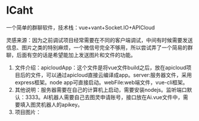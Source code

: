 # ICaht
一个简单的群聊软件，技术栈：vue+vant+Socket.IO+APICloud

灵感来源：因为之前调试项目经常需要在不同的客户端调试，中间有时候需要发送信息、图片之类的特别麻烦，一个微信号完全不够用，所以尝试弄了一个简易的群聊，后面有空的话是希望能加上发送图片和文件的功能。

1. 文件介绍：apicloudApp：这个文件是将vue文件build之后，放在apicloud项目后的文件，可以通过apicloud直接云编译成app。server:服务器文件，采用express框架。node app可直接启动。webFile:web端文件，vue-cli框架。
2. 其他说明：服务器需要在自己的计算机上启动，需要安装nodejs。监听端口默认：3333。AI机器人需要自己去图灵申请账号，接口放在Ai.vue文件中，需要填入图灵机器人的apikey。
3. 项目图片：
